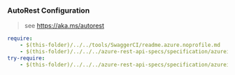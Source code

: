 ### AutoRest Configuration
> see https://aka.ms/autorest

``` yaml
require:
    - $(this-folder)/../../tools/SwaggerCI/readme.azure.noprofile.md
    - $(this-folder)/../../../azure-rest-api-specs/specification/azureintegrationspaces/resource-manager/readme.md
try-require:
    - $(this-folder)/../../../azure-rest-api-specs/specification/azureintegrationspaces/resource-manager/readme.powershell.md
```
